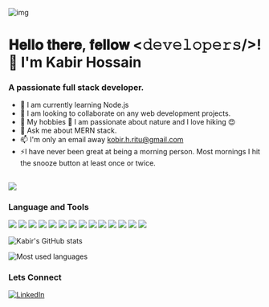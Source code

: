 
![img](https://user-images.githubusercontent.com/104571104/205431560-27c1af4b-ae44-4f48-9b14-1eaa904f9476.jpg)


# 𝐇𝐞𝐥𝐥𝐨 𝐭𝐡𝐞𝐫𝐞, 𝐟𝐞𝐥𝐥𝐨𝐰 <𝚍𝚎𝚟𝚎𝚕𝚘𝚙𝚎𝚛𝚜/>!  👋  I'm Kabir Hossain  
### A passionate full stack developer.



- 🌱 I am currently learning Node.js 
- 🔭  I am looking to collaborate on any web development projects. 
- 🌴 My hobbies 🥾 I am passionate about nature and I love hiking 😍
- 💬 Ask me about MERN stack.
- 📫 I'm only an email away kobir.h.ritu@gmail.com
- ⚡I have never been great at being a morning person. Most mornings I hit the snooze button at least once or twice. 

## ![](https://komarev.com/ghpvc/?username=kobir1989)


### Language and Tools
![](https://img.shields.io/badge/-HTML-e34f26?logo=html5&logoColor=fff)
![](https://img.shields.io/badge/-CSS-1572B6?logo=css3&logoColor=fff)
![](https://img.shields.io/badge/-Bootstrap-7952B3?logo=bootstrap&logoColor=fff)
![](https://img.shields.io/badge/-Tailwind-06B6D4?logo=tailwindcss&logoColor=fff)
![](https://img.shields.io/badge/-Sass-CC6699?logo=sass&logoColor=fff)
![](https://img.shields.io/badge/-MUI-007FFF?logo=mui&logoColor=fff)
![](https://img.shields.io/badge/-JavsScript-F7DF1E?logo=javascript&logoColor=000)
![](https://img.shields.io/badge/-React-61DAFB?logo=react&logoColor=fff)
![](https://img.shields.io/badge/-Redux-764ABC?logo=redux&logoColor=fff)
![](https://img.shields.io/badge/-Node.js-339933?logo=node.js&logoColor=fff)
![](https://img.shields.io/badge/-Express-000000?logo=express&logoColor=fff)
![](https://img.shields.io/badge/-MongoDb-47A248?logo=mongodb&logoColor=fff)
![](https://img.shields.io/badge/-MySQL-4479A1?logo=mysql&logoColor=fff)
![](https://img.shields.io/badge/-git-e34f26?logo=git&logoColor=fff)


![Kabir's GitHub stats](https://github-readme-stats.vercel.app/api?username=kobir1989&&show_icons=true&title_color=38f53b&icon_color=a80d56&text_color=38f53b&bg_color=282928)

![Most used languages](https://github-readme-stats.vercel.app/api/top-langs/?username=kobir1989&show_icons=true&title_color=38f53b&icon_color=a80d56&text_color=38f53b&bg_color=282928)


 ### Lets Connect 

[![LinkedIn](https://img.shields.io/badge/linkedin-0072b1?style=for-the-badge&logo=linkedin&logoColor=white)](https://www.linkedin.com/in/kabir-hossain-07a69b238/)
 
